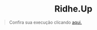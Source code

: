 <h1 align="center">Ridhe.Up</h1>


>Confira sua execução clicando [aqui.](https://michelbnasc.github.io/strONG/)
